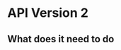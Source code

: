 # API Version 2

## What does it need to do

<!--

Create user
Retrieve user
Update user
Delete user
Get user's posts
Get user's assignments
Get user's cohorts
Get user's invites
Get user's responses

Create cohort
Retrieve users
Retrieve cohort (if public or member)
Update cohort (Admin+)
Delete cohort (Owner)

Create registration
Update registration (Admin+)
Delete registration (Separate routes: owner/admin, or self)

Create request
Retrieve requests
Accept/Deny request
Delete request

Create invite (Admin+)
Retrieve invites
Accept/Deny invite (Maybe auto-expire?)
Delete invite (Admin+)

Create post
Retrieve post
Retrieve posts
Retrieve posts in group
Delete post (Separate routes: owner/admin, or self)

Create assignment (Admin+)
Retrieve assignment
Retrieve assignments
Update assignment (Admin+)
Delete assignment (Admin+)

Create submission
Retrieve submission
Retrieve submissions by user
Retrieve submissions by assignment (Admin+)
Update submission
Delete submission (Admin+)

Create criteria
Retrieve criteria
Delete criteria

Save question
Unsave question

Create response
Retrieve response
Retrieve responses
Delete response
Delete responses

-->
